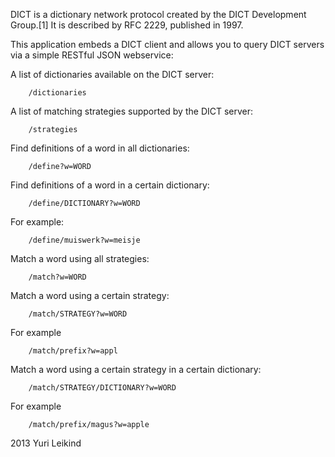 DICT is a dictionary network protocol created by the DICT Development Group.[1] It is described by RFC 2229, published in 1997.

This application embeds a DICT client and allows you to query DICT servers via a simple RESTful JSON webservice:


A list of dictionaries available on the DICT server:

        /dictionaries


A list of matching strategies supported by the DICT server:

        /strategies


Find definitions of a word in all dictionaries:

        /define?w=WORD


Find definitions of a word in a certain dictionary:

        /define/DICTIONARY?w=WORD

For example:

        /define/muiswerk?w=meisje


Match a word using all strategies:

        /match?w=WORD

Match a word using a certain strategy:

        /match/STRATEGY?w=WORD


For example

        /match/prefix?w=appl


Match a word using a certain strategy in a certain dictionary:

        /match/STRATEGY/DICTIONARY?w=WORD


For example

        /match/prefix/magus?w=apple


2013 Yuri Leikind